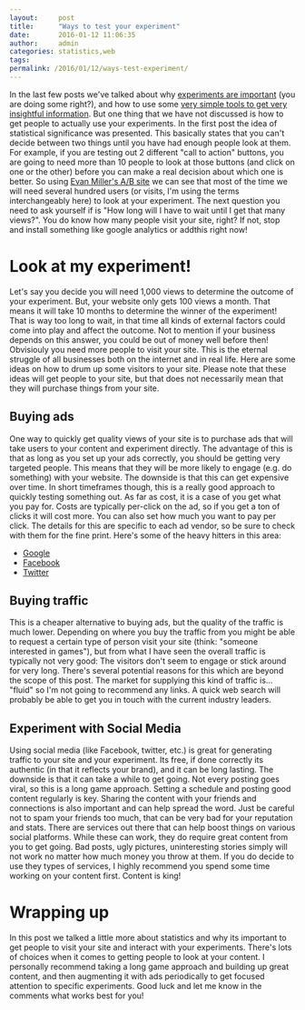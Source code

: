 ```yaml
---
layout:     post
title:      "Ways to test your experiment"
date:       2016-01-12 11:06:35
author:     admin
categories: statistics,web
tags:  
permalink: /2016/01/12/ways-test-experiment/
---
```

In the last few posts we've talked about why [experiments are important](http://ironboundsoftware.com/blog/2016/01/05/you-should-do-experiments/) (you are doing some right?), and how to use some [very simple tools to get very insightful information](http://ironboundsoftware.com/blog/2016/01/08/using-addthis-com-quick-easy-experiments/). But one thing that we have not discussed is how to get people to actually use your experiments. In the first post the idea of statistical significance was presented. This basically states that you can't decide between two things until you have had enough people look at them. For example, if you are testing out 2 different "call to action" buttons, you are going to need more than 10 people to look at those buttons (and click on one or the other) before you can make a real decision about which one is better. So using [Evan Miller's A/B site](http://www.evanmiller.org/sequential-ab-testing.html) we can see that most of the time we will need several hundred users (or visits, I'm using the terms interchangeably here) to look at your experiment. The next question you need to ask yourself if is "How long will I have to wait until I get that many views?". You do know how many people visit your site, right? If not, stop and install something like google analytics or addthis right now! 

# Look at my experiment!

Let's say you decide you will need 1,000 views to determine the outcome of your experiment. But, your website only gets 100 views a month. That means it will take 10 months to determine the winner of the experiment! That is way too long to wait, in that time all kinds of external factors could come into play and affect the outcome. Not to mention if your business depends on this answer, you could be out of money well before then! Obvisiouly you need more people to visit your site. This is the eternal struggle of all businesses both on the internet and in real life. Here are some ideas on how to drum up some visitors to your site. Please note that these ideas will get people to your site, but that does not necessarily mean that they will purchase things from your site. 

## Buying ads

One way to quickly get quality views of your site is to purchase ads that will take users to your content and experiment directly. The advantage of this is that as long as you set up your ads correctly, you should be getting very targeted people. This means that they will be more likely to engage (e.g. do something) with your website. The downside is that this can get expensive over time. In short timeframes though, this is a really good approach to quickly testing something out. As far as cost, it is a case of you get what you pay for. Costs are typically per-click on the ad, so if you get a ton of clicks it will cost more. You can also set how much you want to pay per click. The details for this are specific to each ad vendor, so be sure to check with them for the fine print. Here's some of the heavy hitters in this area: 

  * [Google](http://ads.google.com)
  * [Facebook](http://ads.facebook.com)
  * [Twitter](http://ads.facebook.com)



## Buying traffic

This is a cheaper alternative to buying ads, but the quality of the traffic is much lower. Depending on where you buy the traffic from you might be able to request a certain type of person visit your site (think: "someone interested in games"), but from what I have seen the overall traffic is typically not very good: The visitors don't seem to engage or stick around for very long. There's several potential reasons for this which are beyond the scope of this post. The market for supplying this kind of traffic is... "fluid" so I'm not going to recommend any links. A quick web search will probably be able to get you in touch with the current industry leaders. 

## Experiment with Social Media

Using social media (like Facebook, twitter, etc.) is great for generating traffic to your site and your experiment. Its free, if done correctly its authentic (in that it reflects your brand), and it can be long lasting. The downside is that it can take a while to get going. Not every posting goes viral, so this is a long game approach. Setting a schedule and posting good content regularly is key. Sharing the content with your friends and connections is also important and can help spread the word. Just be careful not to spam your friends too much, that can be very bad for your reputation and stats. There are services out there that can help boost things on various social platforms. While these can work, they do require great content from you to get going. Bad posts, ugly pictures, uninteresting stories simply will not work no matter how much money you throw at them. If you do decide to use they types of services, I highly recommend you spend some time working on your content first. Content is king! 

# Wrapping up

In this post we talked a little more about statistics and why its important to get people to visit your site and interact with your experiments. There's lots of choices when it comes to getting people to look at your content. I personally recommend taking a long game approach and building up great content, and then augmenting it with ads periodically to get focused attention to specific experiments. Good luck and let me know in the comments what works best for you!
